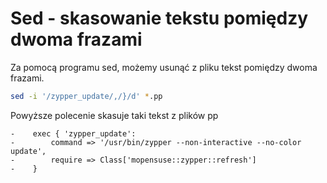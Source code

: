 Sed - skasowanie tekstu pomiędzy dwoma frazami
==============================================

Za pomocą programu sed, możemy usunąć z pliku tekst pomiędzy dwoma frazami.

``` bash
sed -i '/zypper_update/,/}/d' *.pp
```

Powyższe polecenie skasuje taki tekst z plików pp

```
-    exec { 'zypper_update':
-        command => '/usr/bin/zypper --non-interactive --no-color update',
-        require => Class['mopensuse::zypper::refresh']
-    }
```
